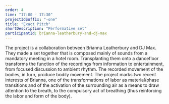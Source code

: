 ```yaml
---
order: 4
time: "17:00 - 17:30"
projectIdSuffix: "-one"
title: "Exact Pitch"
shortDescription: "Performative set"
participantId: brianna-leatherbury-and-dj-max
---
```


The project is a collaboration between Brianna Leatherbury and DJ Max. They made a set together that is composed mainly of sounds from a mandatory meeting in a hotel room. Transplanting them onto a dancefloor transforms the function of the recordings from information to entertainment, from focused discussion to ambient rhythm. The recorded movement of the bodies, in turn, produce bodily movement. The project marks two recent interests of Brianna, one of the transformations of labor as material/phase transitions and of the activation of the surrounding air as a means to draw attention to the breath, to the compulsory act of breathing (thus reinforcing the labor and form of the body).
